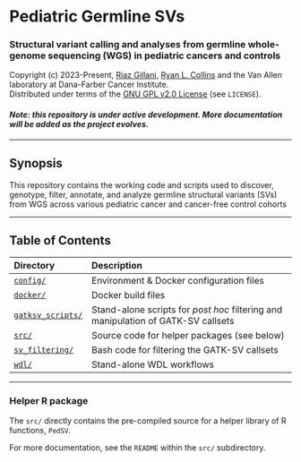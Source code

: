 # Pediatric Germline SVs
### Structural variant calling and analyses from germline whole-genome sequencing (WGS) in pediatric cancers and controls

Copyright (c) 2023-Present, [Riaz Gillani](RNGILLANI1@partners.org), [Ryan L. Collins](mailto:Ryan_Collins@dfci.harvard.edu) and the Van Allen laboratory at Dana-Farber Cancer Institute.  
Distributed under terms of the [GNU GPL v2.0 License](/LICENSE) (see `LICENSE`).  

#### _Note: this repository is under active development. More documentation will be added as the project evolves._

---  

## Synopsis    

This repository contains the working code and scripts used to discover, genotype, filter, annotate, and analyze germline structural variants (SVs) from WGS across various pediatric cancer and cancer-free control cohorts  

---  

## Table of Contents  

| Directory | Description |  
| :--- | :--- |  
| [`config/`](https://github.com/vanallenlab/ped_germline_SV/tree/main/config) | Environment & Docker configuration files |  
| [`docker/`](https://github.com/vanallenlab/ped_germline_SV/tree/main/docker) | Docker build files |  
| [`gatksv_scripts/`](https://github.com/vanallenlab/ped_germline_SV/tree/main/gatksv_scripts) | Stand-alone scripts for _post hoc_ filtering and manipulation of GATK-SV callsets |  
| [`src/`](https://github.com/vanallenlab/ped_germline_SV/tree/main/src) | Source code for helper packages (see below) |  
| [`sv_filtering/`](https://github.com/vanallenlab/ped_germline_SV/tree/main/gatksv_scripts) | Bash code for filtering the GATK-SV callsets |  
| [`wdl/`](https://github.com/vanallenlab/ped_germline_SV/tree/main/wdl) | Stand-alone WDL workflows |  

---  

### Helper R package  

The `src/` directly contains the pre-compiled source for a helper library of R functions, `PedSV`.  

For more documentation, see the `README` within the `src/` subdirectory.  
